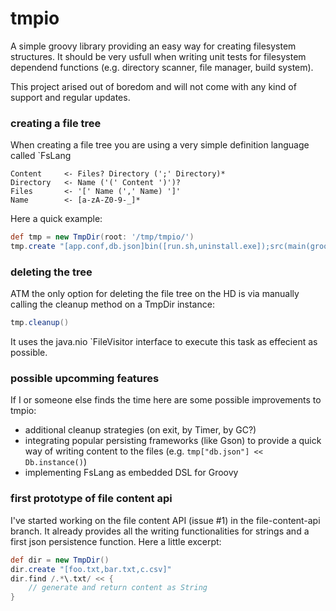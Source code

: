 # tmpio
A simple groovy library providing an easy way for creating filesystem structures. It should be very usfull when writing unit tests for filesystem dependend functions (e.g. directory scanner, file manager, build system).

This project arised out of boredom and will not come with any kind of support and regular updates.

### creating a file tree
When creating a file tree you are using a very simple definition language called `FsLang
```
Content 	<- Files? Directory (';' Directory)*
Directory 	<- Name ('(' Content ')')?
Files 		<- '[' Name (',' Name) ']'
Name 		<- [a-zA-Z0-9-_]*
``` 
Here a quick example:
```groovy
def tmp = new TmpDir(root: '/tmp/tmpio/')
tmp.create "[app.conf,db.json]bin([run.sh,uninstall.exe]);src(main(groovy([main.groovy]));test(groovy))"
```

### deleting the tree
ATM the only option for deleting the file tree on the HD is via manually calling the cleanup method on a TmpDir instance:
```groovy
tmp.cleanup()
```
It uses the java.nio `FileVisitor interface to execute this task as effecient as possible.

### possible upcomming features
If I or someone else finds the time here are some possible improvements to tmpio:
* additional cleanup strategies (on exit, by Timer, by GC?)
* integrating popular persisting frameworks (like Gson) to provide a quick way of writing content to the files (e.g. `tmp["db.json"] << Db.instance()`)
* implementing FsLang as embedded DSL for Groovy

### first prototype of file content api
I've started working on the file content API (issue #1) in the file-content-api branch. It already provides all the writing functionalities for strings and a first json persistence function.
Here a little excerpt:
```groovy
def dir = new TmpDir()
dir.create "[foo.txt,bar.txt,c.csv]"
dir.find /.*\.txt/ << {
    // generate and return content as String
}
```
